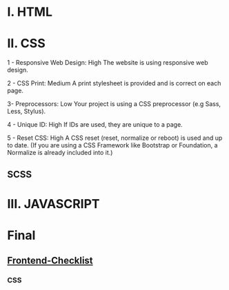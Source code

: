 # I. HTML

# II. CSS
1 - Responsive Web Design: High The website is using responsive web design.

2 - CSS Print: Medium A print stylesheet is provided and is correct on each page.

3- Preprocessors: Low Your project is using a CSS preprocessor (e.g Sass, Less, Stylus).

4 - Unique ID: High If IDs are used, they are unique to a page.

5 - Reset CSS: High A CSS reset (reset, normalize or reboot) is used and up to date. (If you are using a CSS Framework like Bootstrap or Foundation, a Normalize is already included into it.)
## SCSS

# III. JAVASCRIPT


# Final
## [Frontend-Checklist](https://github.com/thedaviddias/Front-End-Checklist)  
### CSS

